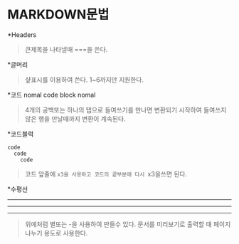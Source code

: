 MARKDOWN문법
============   
*Headers
>큰제목을 나타낼때 ===을 쓴다.   

*글머리
>샾표시를 이용하여 쓴다. 1~6까지만 지원한다.   

*코드
nomal
  code block
nomal
>4개의 공백또는 하나의 탭으로 들여쓰기를 만나면 변환되기 시작하여 들여쓰지 않은 행을 만날때까지 변환이 계속된다.
   
*코드블럭
```
code
  code
    code
```
>코드 앞줄에 `x3을 사용하고 코드의 끝부분에 다시 `x3을쓰면 된다.
   
*수평선
* * *
***
---
>위에처럼 별또는 -을 사용하여 만들수 있다. 문서를 미리보기로 출력할 때 페이지 나누기 용도로 사용한다.
